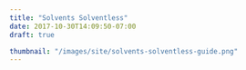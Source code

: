 ```yaml
---
title: "Solvents Solventless"
date: 2017-10-30T14:09:50-07:00
draft: true

thumbnail: "/images/site/solvents-solventless-guide.png"
---
```


